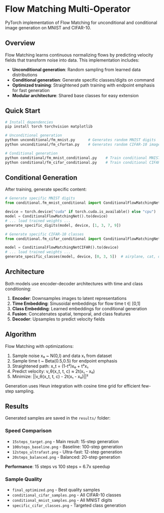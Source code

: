 # Flow Matching Multi-Operator

PyTorch implementation of Flow Matching for unconditional and conditional image generation on MNIST and CIFAR-10.

## Overview

Flow Matching learns continuous normalizing flows by predicting velocity fields that transform noise into data. This implementation includes:

- **Unconditional generation**: Random sampling from learned data distributions
- **Conditional generation**: Generate specific classes/digits on command
- **Optimized training**: Straightened path training with endpoint emphasis for fast generation
- **Modular architecture**: Shared base classes for easy extension

## Quick Start

```bash
# Install dependencies
pip install torch torchvision matplotlib

# Unconditional generation
python unconditional/fm_mnist.py      # Generates random MNIST digits
python unconditional/fm_cfortan.py    # Generates random CIFAR-10 images

# Conditional generation  
python conditional/fm_mnist_conditional.py    # Train conditional MNIST model
python conditional/fm_cifar_conditional.py    # Train conditional CIFAR-10 model
```

## Conditional Generation

After training, generate specific content:

```python
# Generate specific MNIST digits
from conditional.fm_mnist_conditional import ConditionalFlowMatchingNet, generate_specific_digits

device = torch.device("cuda" if torch.cuda.is_available() else "cpu")
model = ConditionalFlowMatchingNet().to(device)
# ... load trained weights ...
generate_specific_digits(model, device, [1, 3, 7, 9])

# Generate specific CIFAR-10 classes
from conditional.fm_cifar_conditional import ConditionalFlowMatchingNetCIFAR, generate_specific_classes

model = ConditionalFlowMatchingNetCIFAR().to(device)  
# ... load trained weights ...
generate_specific_classes(model, device, [0, 3, 5])  # airplane, cat, dog
```

## Architecture

Both models use encoder-decoder architectures with time and class conditioning:

1. **Encoder**: Downsamples images to latent representations
2. **Time Embedding**: Sinusoidal embeddings for flow time t ∈ [0,1]  
3. **Class Embedding**: Learned embeddings for conditional generation
4. **Fusion**: Concatenates spatial, temporal, and class features
5. **Decoder**: Upsamples to predict velocity fields

## Algorithm

Flow Matching with optimizations:
1. Sample noise x₀ ~ N(0,I) and data x₁ from dataset
2. Sample time t ~ Beta(0.5,0.5) for endpoint emphasis
3. Straightened path: x_t = (1-t²)x₀ + t²x₁
4. Predict velocity: v_θ(x_t, t, c) ≈ 2t(x₁ - x₀)
5. Minimize: ||v_θ(x_t, t, c) - 2t(x₁ - x₀)||²

Generation uses Heun integration with cosine time grid for efficient few-step sampling.

## Results

Generated samples are saved in the `results/` folder:

### Speed Comparison
- `15steps_target.png` - Main result: 15-step generation
- `100steps_baseline.png` - Baseline: 100-step generation
- `12steps_ultrafast.png` - Ultra-fast: 12-step generation
- `20steps_balanced.png` - Balanced: 20-step generation

**Performance**: 15 steps vs 100 steps = 6.7x speedup

### Sample Quality
- `final_optimized.png` - Best quality samples
- `conditional_cifar_samples.png` - All CIFAR-10 classes
- `conditional_mnist_samples.png` - All MNIST digits
- `specific_cifar_classes.png` - Targeted class generation
